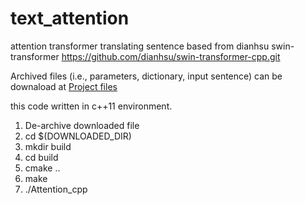 # text_attention
attention transformer translating sentence based from dianhsu swin-transformer https://github.com/dianhsu/swin-transformer-cpp.git

Archived files (i.e., parameters, dictionary, input sentence) can be downaload at [Project files](https://drive.google.com/drive/folders/17wloS01iR_vWAiZKwJCC8_3HH8-uIaxR?usp=sharing)

this code written in c++11 environment.

1) De-archive downloaded file
2) cd $(DOWNLOADED_DIR)
3) mkdir build
4) cd build
5) cmake ..
6) make
7) ./Attention_cpp <YOUR OPTIONS>
